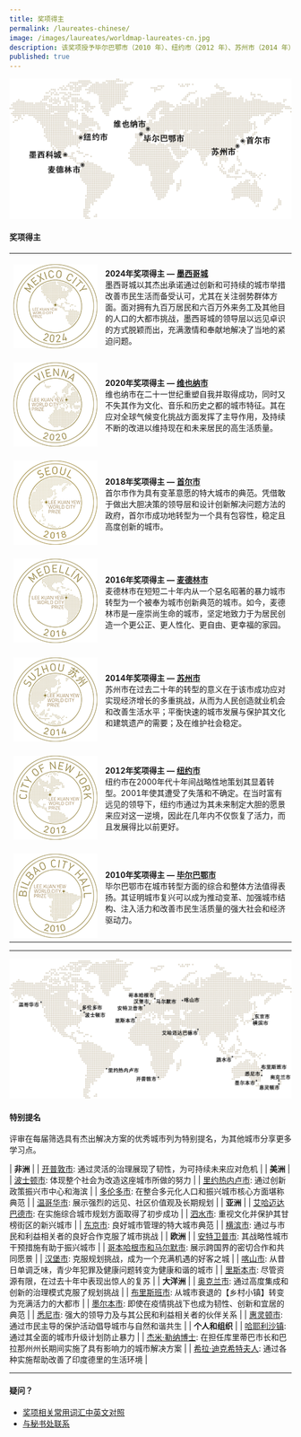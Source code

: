 ```yaml
---
title: 奖项得主
permalink: /laureates-chinese/
image: /images/laureates/worldmap-laureates-cn.jpg
description: 该奖项授予毕尔巴鄂市（2010 年）、纽约市（2012 年）、苏州市（2014 年）、麦德林市（2016 年）、首尔市（2018 年）、维也纳市（2020 年）和墨西哥城（2024年）。
published: true
---
```


![奖项得主](/images/laureates/worldmap-laureates-cn.jpg/)

#### **奖项得主**

<table style="width: 100%;" border="0" cellpadding="10">
<tbody>
<tr>
<td style="width: 150px;"><br><img src="/images/laureates/mexico-city-medal.png" alt="墨西哥城" /><br></td>
  <td><br><strong>2024年奖项得主 — <a href="/mexico-city/">墨西哥城</a></strong><br />墨西哥城以其杰出承诺通过创新和可持续的城市举措改善市民生活而备受认可，尤其在关注弱势群体方面。面对拥有九百万居民和六百万外来务工及其他目的人口的大都市挑战，墨西哥城的领导层以远见卓识的方式脱颖而出，充满激情和奉献地解决了当地的紧迫问题。</td>
</tr>
<tr>
<td style="width: 150px;"><br><img src="/images/laureates/vienna-medal.png" alt="维也纳市" /><br></td>
  <td><br><strong>2020年奖项得主 — <a href="/vienna/">维也纳市</a></strong><br />维也纳市在二十一世纪重塑自我并取得成功，同时又不失其作为文化、音乐和历史之都的城市特征。其在应对全球气候变化挑战方面发挥了主导作用，及持续不断的改进以维持现在和未来居民的高生活质量。</td>
</tr>
<tr>
<td style="width: 150px;"><br><img src="/images/laureates/seoul-medal.png" alt="首尔市" /><br></td>
  <td><br><strong>2018年奖项得主 — <a href="/seoul/">首尔市</a></strong><br />首尔市作为具有变革意愿的特大城市的典范。凭借敢于做出大胆决策的领导层和设计创新解决问题方法的政府，首尔市成功地转型为一个具有包容性，稳定且高度创新的城市。</td>
</tr>
<tr>
<td><br><img src="/images/laureates/medellin-medal.png" alt="麦德林市" /><br></td>
  <td><br><strong>2016年奖项得主 — <a href="/medellin/">麦德林市</a></strong><br />麦德林市在短短二十年内从一个惡名昭著的暴力城市转型为一个被奉为城市创新典范的城市。如今，麦德林市是一座崇尚生命的城市，坚定地致力于为居民创造一个更公正、更人性化、更自由、更幸福的家园。</td>
</tr> 
<tr>
<td><br><img src="/images/laureates/suzhou-medal.png" alt="苏州市" /><br></td>
  <td><br><strong>2014年奖项得主 — <a href="/suzhou/">苏州市</a></strong><br />苏州市在过去二十年的转型的意义在于该市成功应对实现经济增长的多重挑战，从而为人民创造就业机会和改善生活水平；平衡快速的城市发展与保护其文化和建筑遗产的需要；及在维护社会稳定。</td>
</tr> 
<tr>
<td><br><img src="/images/laureates/nyc-medal.png" alt="纽约市" /><br></td>
  <td><br><strong>2012年奖项得主 — <a href="/nyc/">纽约市</a></strong><br />纽约市在2000年代十年间战略性地策划其显着转型。2001年使其遭受了失落和不确定。在当时富有远见的领导下，纽约市通过为其未来制定大胆的愿景来应对这一逆境，因此在几年内不仅恢复了活力，而且发展得比以前更好。</td>
</tr>
<tr>
<td><br><img src="/images/laureates/bilbao-medal.png" alt="毕尔巴鄂市" /><br></td>
  <td><br><strong>2010年奖项得主 — <a href="/bilbao/">毕尔巴鄂市</a></strong><br />毕尔巴鄂市在城市转型方面的综合和整体方法值得表扬。其证明城市复兴可以成为推动变革、加强城市结构、注入活力和改善市民生活质量的强大社会和经济驱动力。</td>
</tr> 
</tbody>
</table>

---

![特别提名](/images/laureates/worldmap-special-mentions-cn.jpg/)

#### **特别提名**

评审在每届筛选具有杰出解决方案的优秀城市列为特别提名，为其他城市分享更多学习点。

| **非洲** | 
| [开普敦市](/cape-town/): 通过灵活的治理展现了韧性，为可持续未来应对危机 | 
| **美洲** |
| [波士顿市](/boston/): 体现整个社会为改造这座城市所做的努力 | 
| [里约热内卢市](/rio-de-janeiro/): 通过创新政策振兴市中心和海滨 | 
| [多伦多市](/toronto/): 在整合多元化人口和振兴城市核心方面堪称典范 | 
| [温哥华市](/vancouver/): 展示强烈的远见、社区价值观及长期规划 | 
| **亚洲** |
| [艾哈迈达巴德市](/ahmedabad/): 在实施综合城市规划方面取得了初步成功 | 
| [泗水市](/surabaya/): 重视文化并保护其甘榜街区的新兴城市 | 
| [东京市](/tokyo/): 良好城市管理的特大城市典范 |
| [横滨市](/yokohama/): 通过与市民和利益相关者的良好合作克服了城市挑战 | 
| **欧洲** |
| [安特卫普市](/antwerp/): 其战略性城市干预措施有助于振兴城市 |
| [哥本哈根市和马尔默市](/copenhagen-malmo/): 展示跨国界的密切合作和共同愿景 | 
| [汉堡市](/hamburg/): 克服规划挑战，成为一个充满机遇的好客之城 | 
| [喀山市](/kazan/): 从昔日单调乏味，青少年犯罪及健康问题转变为健康和谐的城市 |
| [里斯本市](/lisbon/): 尽管资源有限，在过去十年中表现出惊人的复苏 |
| **大洋洲** | 
| [奥克兰市](/auckland/): 通过高度集成和创新的治理模式克服了规划挑战 |
| [布里斯班市](/brisbane/): 从城市衰退的【乡村小镇】转变为充满活力的大都市 | 
| [墨尔本市](/melbourne/): 即使在疫情挑战下也成为韧性、创新和宜居的典范 |
| [悉尼市](/sydney/): 强大的领导力及与其公民和利益相关者的伙伴关系 |
| [惠灵顿市](/wellington/): 通过市民主导的保护活动倡导城市与自然和谐共生 |
| **个人和组织** | 
| [哈耶利沙镇](/khayelitsha/): 通过其全面的城市升级计划防止暴力 | 
| [杰米·勒纳博士](/jaime-lerner/): 在担任库里蒂巴市长和巴拉那州州长期间实施了具有影响力的城市解决方案 | 
| [希拉·迪克希特夫人](/sheila-dikshit/): 通过各种实施帮助改善了印度德里的生活环境 |  

---

#### **疑问？**

- [奖项相关常用词汇中英文对照](/glossary-chinese/)
- [与秘书处联系](/feedback-chinese/)
